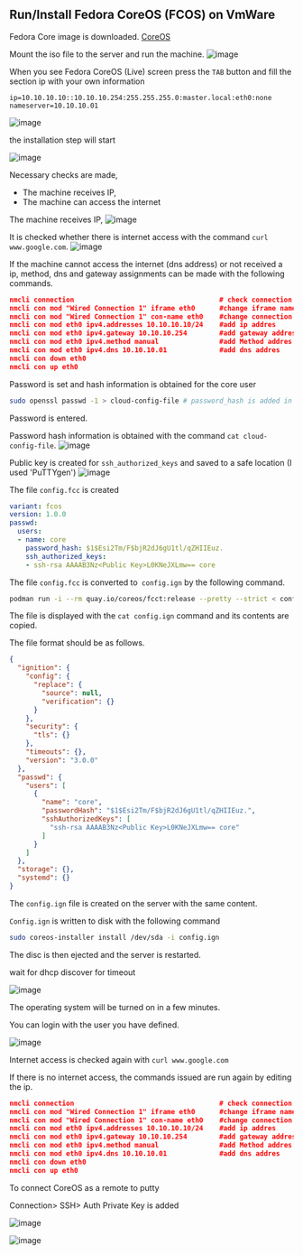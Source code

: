
## Run/Install Fedora CoreOS (FCOS) on VmWare

Fedora Core image is downloaded. [CoreOS](https://getfedora.org/coreos/download/)

Mount the iso file to the server and run the machine.
![image](https://user-images.githubusercontent.com/3519706/77246525-50a2be80-6c39-11ea-85cb-ed5a3d57fd9d.png)

When you see Fedora CoreOS (Live) screen press the `TAB` button and fill the section ip with your own information

    ip=10.10.10.10::10.10.10.254:255.255.255.0:master.local:eth0:none nameserver=10.10.10.01

![image](https://user-images.githubusercontent.com/3519706/77046450-12f12c00-69d4-11ea-9ff7-412336b40224.png)

the installation step will start

![image](https://user-images.githubusercontent.com/3519706/77046594-53e94080-69d4-11ea-9356-63fd24341269.png)

Necessary checks are made, 

- The machine receives IP, 
- The machine can access the internet

The machine receives IP, 
![image](https://user-images.githubusercontent.com/3519706/77246597-12f26580-6c3a-11ea-8c92-1e06fd2cfcc1.png)

It is checked whether there is internet access with the command `curl www.google.com`.
![image](https://user-images.githubusercontent.com/3519706/77056521-9108ff00-69e3-11ea-8296-483bc1b808f4.png)

If the machine cannot access the internet (dns address) or not received a ip, method, dns and gateway assignments can be made with the following commands.

```json
nmcli connection                                    # check connection
nmcli con mod "Wired Connection 1" iframe eth0      #change iframe name
nmcli con mod "Wired Connection 1" con-name eth0    #change connection name if not eth0  
nmcli con mod eth0 ipv4.addresses 10.10.10.10/24    #add ip addres   
nmcli con mod eth0 ipv4.gateway 10.10.10.254        #add gateway addres    
nmcli con mod eth0 ipv4.method manual               #add Method addres  
nmcli con mod eth0 ipv4.dns 10.10.10.01             #add dns addres    
nmcli con down eth0
nmcli con up eth0
```

Password is set and hash information is obtained for the core user
```bash
sudo openssl passwd -1 > cloud-config-file # password_hash is added in config.fcc file
```
Password is entered.

Password hash information is obtained with the command `cat cloud-config-file`.
![image](https://user-images.githubusercontent.com/3519706/77246641-6c5a9480-6c3a-11ea-97fd-d74a7363e3fc.png)

Public key is created for `ssh_authorized_keys` and saved to a safe location (I used 'PuTTYgen')
![image](https://user-images.githubusercontent.com/3519706/77048325-48e3df80-69d7-11ea-8b4c-8dcf7e416e49.png)

The file `config.fcc` is created
```yaml
variant: fcos    
version: 1.0.0    
passwd: 
  users:
  - name: core
    password_hash: $1$Esi2Tm/F$bjR2dJ6gU1tl/qZHIIEuz. 
    ssh_authorized_keys:
    - ssh-rsa AAAAB3Nz<Public Key>L0KNeJXLmw== core
```

The file `config.fcc` is converted to` config.ign` by the following command.
```bash
podman run -i --rm quay.io/coreos/fcct:release --pretty --strict < config.fcc > config.ign
```

The file is displayed with the `cat config.ign` command and its contents are copied.

The file format should be as follows.
```json
{
  "ignition": {
    "config": {
      "replace": {
        "source": null,
        "verification": {}
      }
    },
    "security": {
      "tls": {}
    },
    "timeouts": {},
    "version": "3.0.0"
  },
  "passwd": {
    "users": [
      {
        "name": "core",
        "passwordHash": "$1$Esi2Tm/F$bjR2dJ6gU1tl/qZHIIEuz.",
        "sshAuthorizedKeys": [
          "ssh-rsa AAAAB3Nz<Public Key>L0KNeJXLmw== core"
        ]
      }
    ]
  },
  "storage": {},
  "systemd": {}
}
```
The `config.ign` file is created on the server with the same content.

`Config.ign` is written to disk with the following command
```bash
sudo coreos-installer install /dev/sda -i config.ign
```
The disc is then ejected and the server is restarted.

wait for dhcp discover for timeout

![image](https://user-images.githubusercontent.com/3519706/77055189-864d6a80-69e1-11ea-85c7-ab8e235dde1a.png)

The operating system will be turned on in a few minutes.

You can login with the user you have defined.

![image](https://user-images.githubusercontent.com/3519706/77246483-bb9fc580-6c38-11ea-86dc-d59294c61942.png)

Internet access is checked again with `curl www.google.com`

If there is no internet access, the commands issued are run again by editing the ip.

```json
nmcli connection                                    # check connection
nmcli con mod "Wired Connection 1" iframe eth0      #change iframe name
nmcli con mod "Wired Connection 1" con-name eth0    #change connection name if not eth0  
nmcli con mod eth0 ipv4.addresses 10.10.10.10/24    #add ip addres   
nmcli con mod eth0 ipv4.gateway 10.10.10.254        #add gateway addres    
nmcli con mod eth0 ipv4.method manual               #add Method addres  
nmcli con mod eth0 ipv4.dns 10.10.10.01             #add dns addres    
nmcli con down eth0
nmcli con up eth0
```
To connect CoreOS as a remote to putty

Connection> SSH> Auth Private Key is added

![image](https://user-images.githubusercontent.com/3519706/77055456-f78d1d80-69e1-11ea-9b25-ac643784ccc8.png)

![image](https://user-images.githubusercontent.com/3519706/77055516-155a8280-69e2-11ea-811c-e758c776222f.png)
